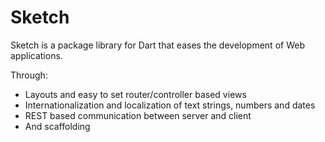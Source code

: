 Sketch
======

Sketch is a package library for Dart that eases the development of Web applications.

Through:
* Layouts and easy to set router/controller based views
* Internationalization and localization of text strings, numbers and dates
* REST based communication between server and client
* And scaffolding
